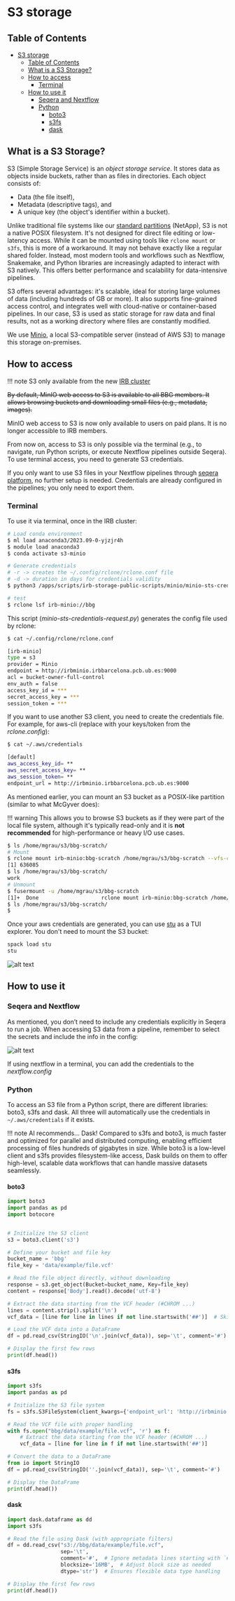 # S3 storage

## Table of Contents

- [S3 storage](#s3-storage)
  - [Table of Contents](#table-of-contents)
  - [What is a S3 Storage?](#what-is-a-s3-storage)
  - [How to access](#how-to-access)
    - [Terminal](#terminal)
  - [How to use it](#how-to-use-it)
    - [Seqera and Nextflow](#seqera-and-nextflow)
    - [Python](#python)
      - [boto3](#boto3)
      - [s3fs](#s3fs)
      - [dask](#dask)

## What is a S3 Storage?

S3 (Simple Storage Service) is an *object storage service*.
It stores data as objects inside buckets, rather than as files in directories. Each object consists of:

- Data (the file itself),
- Metadata (descriptive tags), and
- A unique key (the object's identifier within a bucket).

Unlike traditional file systems like our
[standard partitions](https://bbglab.github.io/bbgwiki/Cluster_basics/Structure) (NetApp), S3 is not a native POSIX
filesystem. It's not designed for direct file editing or low-latency access. While it can be mounted using tools
like `rclone mount` or `s3fs`, this is more of a workaround. It may not behave exactly like a regular shared folder.
Instead, most modern tools and workflows such as Nextflow, Snakemake, and Python libraries are increasingly adapted
to interact with S3 natively. This offers better performance and scalability for data-intensive pipelines.

S3 offers several advantages: it's scalable, ideal for storing large volumes of data (including hundreds of GB or
more). It also supports fine-grained access control, and integrates well with cloud-native or container-based
pipelines. In our case, S3 is used as static storage for raw data and final results, not as a working directory
where files are constantly modified.

We use [Minio](https://min.io/docs/minio/linux/index.html), a local S3-compatible server (instead of AWS S3) to
manage this storage on-premises.

## How to access

!!! note
    S3 only available from the new [IRB cluster](https://bbglab.github.io/bbgwiki/Cluster_basics/IRB_cluster)

~~By default, MinIO web access to S3 is available to all BBG members. It allows browsing buckets and downloading small
files (e.g., metadata, images).~~

MinIO web access to S3 is now only available to users on paid plans. It is no longer accessible to IRB members.

From now on, access to S3 is only possible via the terminal (e.g., to navigate, run Python scripts, or execute Nextflow
 pipelines outside Seqera). To use terminal access, you need to generate S3 credentials.

If you only want to use S3 files in your Nextflow pipelines through [seqera platform](https://cloud.seqera.io/), no
further setup is needed. Credentials are already configured in the pipelines; you only need to export them.

### Terminal

To use it via terminal, once in the IRB cluster:

```bash
# Load conda environment
$ ml load anaconda3/2023.09-0-yjzjr4h
$ module load anaconda3
$ conda activate s3-minio

# Generate credentials
# -r -> creates the ~/.config/rclone/rclone.conf file
# -d -> duration in days for credentials validity
$ python3 /apps/scripts/irb-storage-public-scripts/minio/minio-sts-credentials-request.py -u mgrau -r -d 365

# test
$ rclone lsf irb-minio://bbg
```

This script (*minio-sts-credentials-request.py*) generates the config file used by rclone:

```bash
$ cat ~/.config/rclone/rclone.conf

[irb-minio]
type = s3
provider = Minio
endpoint = http://irbminio.irbbarcelona.pcb.ub.es:9000
acl = bucket-owner-full-control
env_auth = false
access_key_id = ***
secret_access_key = ***
session_token = ***
```

If you want to use another S3 client, you need to create the credentials file. For example, for aws-cli (replace with
 your keys/token from the *rclone.config*):

```bash
$ cat ~/.aws/credentials

[default]
aws_access_key_id= **
aws_secret_access_key= **
aws_session_token= **
endpoint_url = http://irbminio.irbbarcelona.pcb.ub.es:9000
```

As mentioned earlier, you can mount an S3 bucket as a POSIX-like partition (similar to what McGyver does):

!!! warning
    This allows you to browse S3 buckets as if they were part of the local file system, although it's typically
    read-only and it is **not recommended** for high-performance or heavy I/O use cases.

```bash
$ ls /home/mgrau/s3/bbg-scratch/
# Mount
$ rclone mount irb-minio:bbg-scratch /home/mgrau/s3/bbg-scratch --vfs-cache-mode off --read-only &
[1] 636085
$ ls /home/mgrau/s3/bbg-scratch/
work
# Unmount
$ fusermount -u /home/mgrau/s3/bbg-scratch
[1]+  Done                    rclone mount irb-minio:bbg-scratch /home/mgrau/s3/bbg-scratch --vfs-cache-mode off --read-only
$ ls /home/mgrau/s3/bbg-scratch/
$
```

Once your aws credentials are generated, you can use [stu](https://github.com/lusingander/stu) as a TUI explorer.
You don't need to mount the S3 bucket:

```bash
spack load stu
stu
```

![alt text](https://github.com/lusingander/stu/raw/master/img/demo.gif)

## How to use it

### Seqera and Nextflow

As mentioned, you don’t need to include any credentials explicitly in Seqera to run a job. When accessing S3 data
from a pipeline, remember to select the secrets and include the info in the config:

![alt text](../assets/images/s3_secrets.png)

If using nextflow in a terminal, you can add the credentials to the *nextflow.config*

### Python

To access an S3 file from a Python script, there are different libraries: boto3, s3fs and dask.
All three will automatically use the credentials in `~/.aws/credentials` if it exists.

!!! note
    AI recommends... Dask! Compared to s3fs and boto3, is much faster and optimized for parallel and distributed
    computing, enabling efficient processing of files hundreds of gigabytes in size. While boto3 is a low-level
    client and s3fs provides filesystem-like access, Dask builds on them to offer high-level, scalable data workflows
    that can handle massive datasets seamlessly.

#### boto3

```python
import boto3
import pandas as pd
import botocore


# Initialize the S3 client
s3 = boto3.client('s3')

# Define your bucket and file key
bucket_name = 'bbg'
file_key = 'data/example/file.vcf'

# Read the file object directly, without downloading
response = s3.get_object(Bucket=bucket_name, Key=file_key)
content = response['Body'].read().decode('utf-8')

# Extract the data starting from the VCF header (#CHROM ...)
lines = content.strip().split('\n')
vcf_data = [line for line in lines if not line.startswith('##')]  # Skip metadata

# Load the VCF data into a DataFrame
df = pd.read_csv(StringIO('\n'.join(vcf_data)), sep='\t', comment='#')

# Display the first few rows
print(df.head())
```

#### s3fs

```python
import s3fs
import pandas as pd

# Initialize the S3 file system
fs = s3fs.S3FileSystem(client_kwargs={'endpoint_url': 'http://irbminio:9000'})

# Read the VCF file with proper handling
with fs.open("bbg/data/example/file.vcf", 'r') as f:
    # Extract the data starting from the VCF header (#CHROM ...)
    vcf_data = [line for line in f if not line.startswith('##')]

# Convert the data to a DataFrame
from io import StringIO
df = pd.read_csv(StringIO(''.join(vcf_data)), sep='\t', comment='#')

# Display the DataFrame
print(df.head())
```

#### dask

```python
import dask.dataframe as dd
import s3fs

# Read the file using Dask (with appropriate filters)
df = dd.read_csv("s3://bbg/data/example/file.vcf",
                 sep='\t',
                 comment='#',  # Ignore metadata lines starting with `##`
                 blocksize='16MB',  # Adjust block size as needed
                 dtype='str')  # Ensures flexible data type handling

# Display the first few rows
print(df.head())
```
